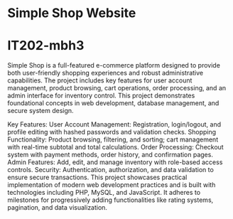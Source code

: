 # Simple Shop Website 
# IT202-mbh3

Simple Shop is a full-featured e-commerce platform designed to provide both user-friendly shopping experiences and robust administrative capabilities. The project includes key features for user account management, product browsing, cart operations, order processing, and an admin interface for inventory control. This project demonstrates foundational concepts in web development, database management, and secure system design.

Key Features:
User Account Management: Registration, login/logout, and profile editing with hashed passwords and validation checks.
Shopping Functionality: Product browsing, filtering, and sorting; cart management with real-time subtotal and total calculations.
Order Processing: Checkout system with payment methods, order history, and confirmation pages.
Admin Features: Add, edit, and manage inventory with role-based access controls.
Security: Authentication, authorization, and data validation to ensure secure transactions.
This project showcases practical implementation of modern web development practices and is built with technologies including PHP, MySQL, and JavaScript. It adheres to milestones for progressively adding functionalities like rating systems, pagination, and data visualization.
